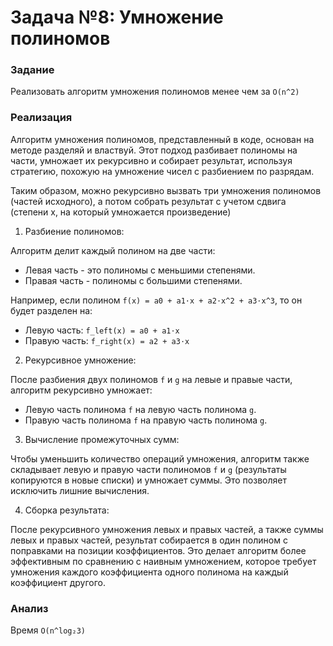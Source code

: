 # Задача №8: Умножение полиномов

### Задание 

Реализовать алгоритм умножения полиномов менее чем за `O(n^2)`

### Реализация

Алгоритм умножения полиномов, представленный в коде, основан на методе разделяй и властвуй. Этот подход разбивает полиномы на части, умножает их рекурсивно и собирает результат, используя стратегию, похожую на умножение чисел с разбиением по разрядам.
 
Таким образом, можно рекурсивно вызвать три умножения полиномов (частей исходного), а потом собрать результат с учетом сдвига (степени x, на который умножается произведение)
1.	Разбиение полиномов:

Алгоритм делит каждый полином на две части:
-	Левая часть - это полиномы с меньшими степенями.
-	Правая часть - полиномы с большими степенями.

Например, если полином `f(x) = a0 + a1⋅x + a2⋅x^2 + a3⋅x^3`, то он будет разделен на:
-	Левую часть: `f_left(x) = a0 + a1⋅x`
-	Правую часть: `f_right(x) = a2 + a3⋅x`

2.	Рекурсивное умножение:

После разбиения двух полиномов `f` и `g` на левые и правые части, алгоритм рекурсивно умножает:
-	Левую часть полинома `f` на левую часть полинома `g`.
-	Правую часть полинома `f`  на правую часть полинома `g`.

3.	Вычисление промежуточных сумм:

Чтобы уменьшить количество операций умножения, алгоритм также складывает левую и правую части полиномов `f` и `g` (результаты копируются в новые списки) и умножает суммы. Это позволяет исключить лишние вычисления.

4.	Сборка результата:

После рекурсивного умножения левых и правых частей, а также суммы левых и правых частей, результат собирается в один полином с поправками на позиции коэффициентов. Это делает алгоритм более эффективным по сравнению с наивным умножением, которое требует умножения каждого коэффициента одного полинома на каждый коэффициент другого.


### Анализ

Время `O(n^log₂3)`
